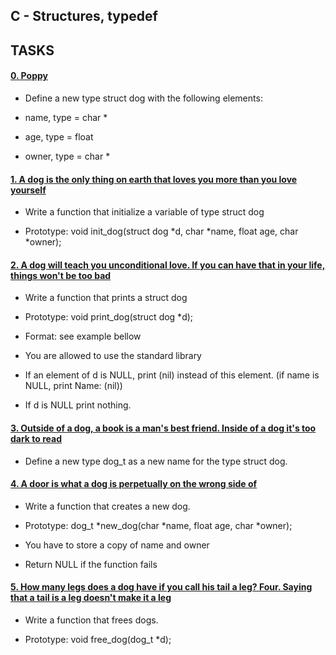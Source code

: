 ## C - Structures, typedef

## TASKS

#### [0. Poppy](dog.h)

- Define a new type struct dog with the following elements:

- name, type = char *
- age, type = float
- owner, type = char *

#### [1. A dog is the only thing on earth that loves you more than you love yourself](1-init_dog.c)

- Write a function that initialize a variable of type struct dog

- Prototype: void init_dog(struct dog *d, char *name, float age, char *owner);

#### [2. A dog will teach you unconditional love. If you can have that in your life, things won't be too bad](2-print_dog.c)

- Write a function that prints a struct dog

- Prototype: void print_dog(struct dog *d);
- Format: see example bellow
- You are allowed to use the standard library
- If an element of d is NULL, print (nil) instead of this element. (if name is NULL, print Name: (nil))
- If d is NULL print nothing.

#### [3. Outside of a dog, a book is a man's best friend. Inside of a dog it's too dark to read](dog.h)

- Define a new type dog_t as a new name for the type struct dog.

#### [4. A door is what a dog is perpetually on the wrong side of](4-new_dog.c)

- Write a function that creates a new dog.

- Prototype: dog_t *new_dog(char *name, float age, char *owner);
- You have to store a copy of name and owner
- Return NULL if the function fails

#### [5. How many legs does a dog have if you call his tail a leg? Four. Saying that a tail is a leg doesn't make it a leg](5-free_dog.c)

- Write a function that frees dogs.

- Prototype: void free_dog(dog_t *d);
